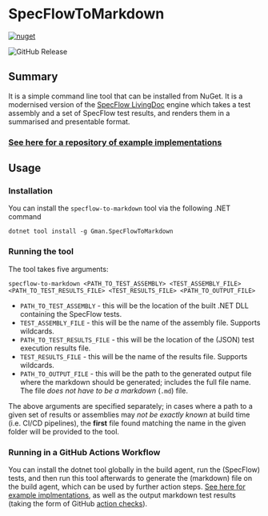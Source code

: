 # SpecFlowToMarkdown

[![nuget](https://github.com/gman-au/specflow-to-markdown/actions/workflows/nuget.yml/badge.svg)](https://github.com/gman-au/specflow-to-markdown/actions/workflows/nuget.yml)

![GitHub Release](https://img.shields.io/github/v/release/gman-au/specflow-to-markdown)

## Summary
It is a simple command line tool that can be installed from NuGet.
It is a modernised version of the [SpecFlow LivingDoc](https://docs.specflow.org/projects/specflow-livingdoc/en/latest/) engine which takes a test assembly and a set of SpecFlow test results, and renders them in a summarised and presentable format.

### [See here for a repository of example implementations](https://github.com/gman-au/specflow-to-markdown-sample)

## Usage
### Installation
You can install the `specflow-to-markdown` tool via the following .NET command
```
dotnet tool install -g Gman.SpecFlowToMarkdown
```
### Running the tool
The tool takes five arguments:
```
specflow-to-markdown <PATH_TO_TEST_ASSEMBLY> <TEST_ASSEMBLY_FILE> <PATH_TO_TEST_RESULTS_FILE> <TEST_RESULTS_FILE> <PATH_TO_OUTPUT_FILE>
```
- `PATH_TO_TEST_ASSEMBLY` - this will be the location of the built .NET DLL containing the SpecFlow tests.
- `TEST_ASSEMBLY_FILE` - this will be the name of the assembly file. Supports wildcards.
- `PATH_TO_TEST_RESULTS_FILE` - this will be the location of the (JSON) test execution results file.
- `TEST_RESULTS_FILE` - this will be the name of the results file. Supports wildcards.
- `PATH_TO_OUTPUT_FILE` - this will be the path to the generated output file where the markdown should be generated; includes the full file name. The file _does not have to be a markdown_ (`.md`) file.

The above arguments are specified separately; in cases where a path to a given set of results or assemblies may *not be exactly known* at build time (i.e. CI/CD pipelines), the **first** file found matching the name in the given folder will be provided to the tool.

### Running in a GitHub Actions Workflow
You can install the dotnet tool globally in the build agent, run the (SpecFlow) tests, and then run this tool afterwards to generate the (markdown) file on the build agent, which can be used by further action steps.
[See here for example implmentations](https://github.com/gman-au/specflow-to-markdown-sample), as well as the output markdown test results (taking the form of GitHub [action checks](https://github.com/marketplace/actions/github-checks)).